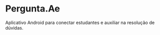 Pergunta.Ae
==========

Aplicativo Android para conectar estudantes e auxiliar na resolução de dúvidas.
